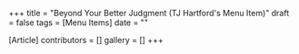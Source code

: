 +++
title = "Beyond Your Better Judgment (TJ Hartford's Menu Item)"
draft = false
tags = [Menu Items]
date = ""

[Article]
contributors = []
gallery = []
+++